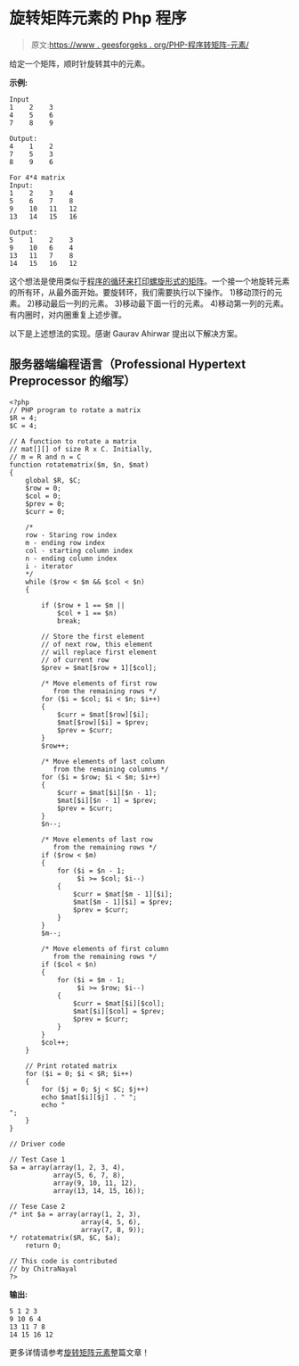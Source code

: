 # 旋转矩阵元素的 Php 程序

> 原文:[https://www . geesforgeks . org/PHP-程序转矩阵-元素/](https://www.geeksforgeeks.org/php-program-to-rotate-matrix-elements/)

给定一个矩阵，顺时针旋转其中的元素。

**示例:**

```
Input
1    2    3
4    5    6
7    8    9

Output:
4    1    2
7    5    3
8    9    6

For 4*4 matrix
Input:
1    2    3    4    
5    6    7    8
9    10   11   12
13   14   15   16

Output:
5    1    2    3
9    10   6    4
13   11   7    8
14   15   16   12
```

这个想法是使用类似于[程序的循环来打印螺旋形式的矩阵](https://www.geeksforgeeks.org/print-a-given-matrix-in-spiral-form/)。一个接一个地旋转元素的所有环，从最外面开始。要旋转环，我们需要执行以下操作。
1)移动顶行的元素。
2)移动最后一列的元素。
3)移动最下面一行的元素。
4)移动第一列的元素。
有内圈时，对内圈重复上述步骤。

以下是上述想法的实现。感谢 Gaurav Ahirwar 提出以下解决方案。

## 服务器端编程语言（Professional Hypertext Preprocessor 的缩写）

```
<?php
// PHP program to rotate a matrix
$R = 4;
$C = 4;

// A function to rotate a matrix 
// mat[][] of size R x C. Initially,
// m = R and n = C
function rotatematrix($m, $n, $mat)
{
    global $R, $C;
    $row = 0;
    $col = 0;
    $prev = 0;
    $curr = 0;

    /*
    row - Staring row index
    m - ending row index
    col - starting column index
    n - ending column index
    i - iterator
    */
    while ($row < $m && $col < $n)
    {

        if ($row + 1 == $m || 
            $col + 1 == $n)
            break;

        // Store the first element 
        // of next row, this element 
        // will replace first element 
        // of current row
        $prev = $mat[$row + 1][$col];

        /* Move elements of first row 
           from the remaining rows */
        for ($i = $col; $i < $n; $i++)
        {
            $curr = $mat[$row][$i];
            $mat[$row][$i] = $prev;
            $prev = $curr;
        }
        $row++;

        /* Move elements of last column
           from the remaining columns */
        for ($i = $row; $i < $m; $i++)
        {
            $curr = $mat[$i][$n - 1];
            $mat[$i][$n - 1] = $prev;
            $prev = $curr;
        }
        $n--;

        /* Move elements of last row
           from the remaining rows */
        if ($row < $m)
        {
            for ($i = $n - 1;
                 $i >= $col; $i--)
            {
                $curr = $mat[$m - 1][$i];
                $mat[$m - 1][$i] = $prev;
                $prev = $curr;
            }
        }
        $m--;

        /* Move elements of first column
           from the remaining rows */
        if ($col < $n)
        {
            for ($i = $m - 1; 
                 $i >= $row; $i--)
            {
                $curr = $mat[$i][$col];
                $mat[$i][$col] = $prev;
                $prev = $curr;
            }
        }
        $col++;
    }

    // Print rotated matrix
    for ($i = 0; $i < $R; $i++)
    {
        for ($j = 0; $j < $C; $j++)
        echo $mat[$i][$j] . " ";
        echo "
";
    }
}

// Driver code

// Test Case 1
$a = array(array(1, 2, 3, 4),
           array(5, 6, 7, 8),
           array(9, 10, 11, 12),
           array(13, 14, 15, 16));

// Tese Case 2
/* int $a = array(array(1, 2, 3),
                  array(4, 5, 6),
                  array(7, 8, 9));
*/ rotatematrix($R, $C, $a);
    return 0;

// This code is contributed
// by ChitraNayal
?>
```

**输出:**

```
5 1 2 3
9 10 6 4
13 11 7 8
14 15 16 12
```

更多详情请参考[旋转矩阵元素](https://www.geeksforgeeks.org/rotate-matrix-elements/)整篇文章！